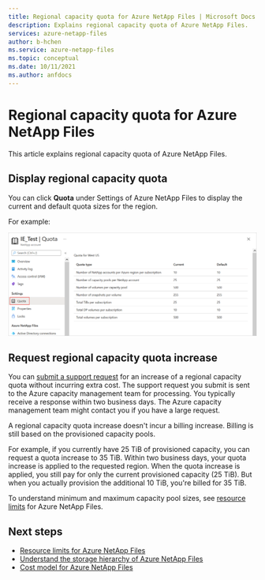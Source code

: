 ```yaml
---
title: Regional capacity quota for Azure NetApp Files | Microsoft Docs
description: Explains regional capacity quota of Azure NetApp Files.
services: azure-netapp-files
author: b-hchen
ms.service: azure-netapp-files
ms.topic: conceptual
ms.date: 10/11/2021
ms.author: anfdocs
---
```

# Regional capacity quota for Azure NetApp Files

This article explains regional capacity quota of Azure NetApp Files.

## Display regional capacity quota

You can click **Quota** under Settings of Azure NetApp Files to display the current and default quota sizes for the region. 

For example: 

![Screenshot that shows how to display quota information.](./media/regional-capacity-quota/quota-display.png) 

## Request regional capacity quota increase

You can [submit a support request](azure-netapp-files-resource-limits.md#request-limit-increase) for an increase of a regional capacity quota without incurring extra cost. The support request you submit is sent to the Azure capacity management team for processing. You typically receive a response within two business days. The Azure capacity management team might contact you if you have a large request.  

A regional capacity quota increase doesn't incur a billing increase. Billing is still based on the provisioned capacity pools.

For example, if you currently have 25 TiB of provisioned capacity, you can request a quota increase to 35 TiB.  Within two business days, your quota increase is applied to the requested region. When the quota increase is applied, you still pay for only the current provisioned capacity (25 TiB). But when you actually provision the additional 10 TiB, you're billed for 35 TiB.

To understand minimum and maximum capacity pool sizes, see [resource limits](azure-netapp-files-resource-limits.md#resource-limits) for Azure NetApp Files.

## Next steps  

- [Resource limits for Azure NetApp Files](azure-netapp-files-resource-limits.md)
- [Understand the storage hierarchy of Azure NetApp Files](azure-netapp-files-understand-storage-hierarchy.md)
- [Cost model for Azure NetApp Files](azure-netapp-files-cost-model.md)
